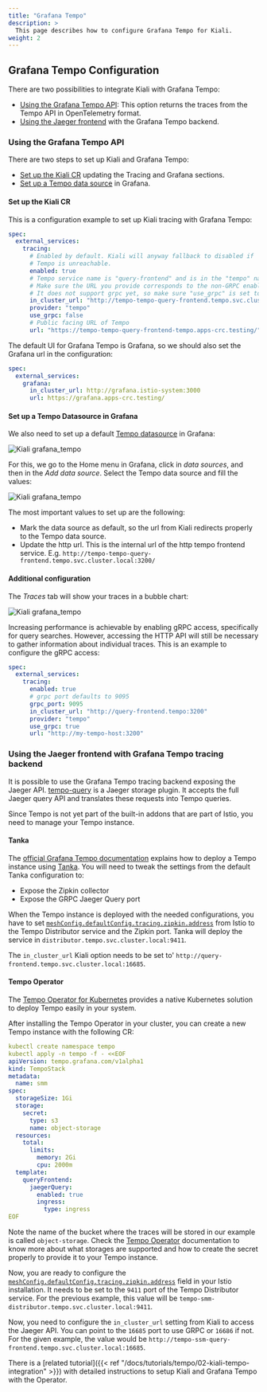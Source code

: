 ```yaml
---
title: "Grafana Tempo"
description: >
  This page describes how to configure Grafana Tempo for Kiali.
weight: 2
---
```


## Grafana Tempo Configuration

There are two possibilities to integrate Kiali with Grafana Tempo:

- [Using the Grafana Tempo API](#using-the-grafana-tempo-api): This option returns the traces from the Tempo API in OpenTelemetry format. 
- [Using the Jaeger frontend](#using-the-jaeger-frontend-with-grafana-tempo-tracing-backend) with the Grafana Tempo backend.

### Using the Grafana Tempo API 

There are two steps to set up Kiali and Grafana Tempo: 

- [Set up the Kiali CR](#set-up-the-kiali-cr) updating the Tracing and Grafana sections. 
- [Set up a Tempo data source](#set-up-a-tempo-datasource-in-grafana) in Grafana. 

#### Set up the Kiali CR

This is a configuration example to set up Kiali tracing with Grafana Tempo: 

```yaml
spec:
  external_services:
    tracing:
      # Enabled by default. Kiali will anyway fallback to disabled if
      # Tempo is unreachable.
      enabled: true
      # Tempo service name is "query-frontend" and is in the "tempo" namespace.
      # Make sure the URL you provide corresponds to the non-GRPC enabled endpoint
      # It does not support grpc yet, so make sure "use_grpc" is set to false.
      in_cluster_url: "http://tempo-tempo-query-frontend.tempo.svc.cluster.local:3200/"
      provider: "tempo"
      use_grpc: false
      # Public facing URL of Tempo 
      url: "https://tempo-tempo-query-frontend-tempo.apps-crc.testing/"
```

The default UI for Grafana Tempo is Grafana, so we should also set the Grafana url in the configuration: 

```yaml
spec:
  external_services:
    grafana:
      in_cluster_url: http://grafana.istio-system:3000
      url: https://grafana.apps-crc.testing/
```

#### Set up a Tempo Datasource in Grafana

We also need to set up a default [Tempo datasource](https://grafana.com/docs/grafana/latest/datasources/tempo/) in Grafana: 

![Kiali grafana_tempo](/images/documentation/configuration/grafana_tempo_ds.png)

For this, we go to the Home menu in Grafana, click in _data sources_, and then in the _Add data source_. Select the Tempo data source and fill the values: 

![Kiali grafana_tempo](/images/documentation/configuration/tempo_ds.png)

The most important values to set up are the following: 

- Mark the data source as default, so the url from Kiali redirects properly to the Tempo data source. 
- Update the http url. This is the internal url of the http tempo frontend service. E.g. `http://tempo-tempo-query-frontend.tempo.svc.cluster.local:3200/`

#### Additional configuration 

The _Traces_ tab will show your traces in a bubble chart:

![Kiali grafana_tempo](/images/documentation/configuration/grafana_tempo.png)

Increasing performance is achievable by enabling gRPC access, specifically for query searches. However, accessing the HTTP API will still be necessary to gather information about individual traces. This is an example to configure the gRPC access: 

```yaml
spec:
  external_services:
    tracing:
      enabled: true
      # grpc port defaults to 9095
      grpc_port: 9095 
      in_cluster_url: "http://query-frontend.tempo:3200"
      provider: "tempo"
      use_grpc: true
      url: "http://my-tempo-host:3200"
```

### Using the Jaeger frontend with Grafana Tempo tracing backend

It is possible to use the Grafana Tempo tracing backend exposing the Jaeger API.
[tempo-query](https://github.com/grafana/tempo/tree/main/cmd/tempo-query) is a
Jaeger storage plugin. It accepts the full Jaeger query API and translates these
requests into Tempo queries.

Since Tempo is not yet part of the built-in addons that are part of Istio, you
need to manage your Tempo instance.

#### Tanka

The [official Grafana Tempo documentation](https://grafana.com/docs/tempo/latest/setup/tanka/)
explains how to deploy a Tempo instance using [Tanka](https://tanka.dev/). You
will need to tweak the settings from the default Tanka configuration to:

- Expose the Zipkin collector
- Expose the GRPC Jaeger Query port

When the Tempo instance is deployed with the needed configurations, you have to
set
[`meshConfig.defaultConfig.tracing.zipkin.address`](https://istio.io/latest/docs/reference/config/istio.mesh.v1alpha1/#ProxyConfig-tracing)
from Istio to the Tempo Distributor service and the Zipkin port. Tanka will deploy
the service in `distributor.tempo.svc.cluster.local:9411`.

The `in_cluster_url` Kiali option needs to be set to'
`http://query-frontend.tempo.svc.cluster.local:16685`.

#### Tempo Operator

The [Tempo Operator for Kubernetes](https://github.com/grafana/tempo-operator)
provides a native Kubernetes solution to deploy Tempo easily in your system.

After installing the Tempo Operator in your cluster, you can create a new
Tempo instance with the following CR:

```yaml
kubectl create namespace tempo
kubectl apply -n tempo -f - <<EOF
apiVersion: tempo.grafana.com/v1alpha1
kind: TempoStack
metadata:
  name: smm
spec:
  storageSize: 1Gi
  storage:
    secret:
      type: s3
      name: object-storage
  resources:
    total:
      limits:
        memory: 2Gi
        cpu: 2000m
  template:
    queryFrontend:
      jaegerQuery:
        enabled: true
        ingress:
          type: ingress
EOF
```

Note the name of the bucket where the traces will be stored in our example is
called `object-storage`. Check the
[Tempo Operator](https://grafana.com/docs/tempo/next/setup/operator/object-storage)
documentation to know more about what storages are supported and how to create
the secret properly to provide it to your Tempo instance.

Now, you are ready to configure the
[`meshConfig.defaultConfig.tracing.zipkin.address`](https://istio.io/latest/docs/reference/config/istio.mesh.v1alpha1/#ProxyConfig-tracing)
field in your Istio installation. It needs to be set to the `9411` port of the
Tempo Distributor service. For the previous example, this value will be
`tempo-smm-distributor.tempo.svc.cluster.local:9411`.

Now, you need to configure the `in_cluster_url` setting from Kiali to access
the Jaeger API. You can point to the `16685` port to use GRPC or `16686` if not.
For the given example, the value would be
`http://tempo-ssm-query-frontend.tempo.svc.cluster.local:16685`.

There is a [related tutorial]({{< ref "/docs/tutorials/tempo/02-kiali-tempo-integration" >}}) with detailed instructions to setup Kiali and Grafana Tempo with the Operator.